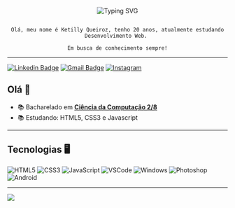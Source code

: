 <p align="center">
<img src="https://readme-typing-svg.demolab.com?font=Fira+Code&size=35&pause=1000&color=BD18E1&center=true&vCenter=true&width=435&lines=%3E+Ketilly+Queiroz+%3C" alt="Typing SVG"/>
</p>
<p align="center"><code> 
Olá, meu nome é Ketilly Queiroz, tenho 20 anos, atualmente estudando Desenvolvimento Web. </code></p>
<p align="center"><code>Em busca de conhecimento sempre!</code></p>
 
---

[![Linkedin Badge](https://img.shields.io/badge/-LinkedIn-blue?style=for-the-badge&logo=Linkedin&logoColor=white&link=https://www.linkedin.com/in/ketilly-queiroz-928825234/)](https://www.linkedin.com/in/ketilly-queiroz-928825234/)
[![Gmail Badge](https://img.shields.io/badge/-Gmail-c14438?style=for-the-badge&logo=Gmail&logoColor=white&link=mailto:ketillyunicsul@gmail.com)](mailto:ketillyunicsul@gmail.com)
[![Instagram](https://img.shields.io/badge/Instagram-E4405F?style=for-the-badge&logo=instagram&logoColor=white)](https://www.instagram.com/ketilly.keyce/)

## Olá 🥰

- :books: Bacharelado em [**Ciência da Computação 2/8**](https://www.cruzeirodosulvirtual.com.br/graduacao/ciencia-da-computacao/)
- :books: Estudando: HTML5, CSS3 e Javascript

---

 ## Tecnologias 🖥

  ![HTML5](https://img.shields.io/badge/-HTML5-E34F26?style=flat-square&logo=html5&logoColor=white)
  ![CSS3](https://img.shields.io/badge/-CSS3-549FDE?style=flat-square&logo=css3&logoColor=white)
  ![JavaScript](https://img.shields.io/badge/-JavaScript-F7B93E?style=flat-square&logo=javascript&logoColor=fff)
  ![VSCode](https://img.shields.io/badge/-VSCode-0085D1?style=flat-square&logo=visual-studio-code&logoColor=white)
  ![Windows](https://img.shields.io/badge/-Windows-00ADEF?style=flat-square&logo=windows&logoColor=white)
  ![Photoshop](https://img.shields.io/badge/Adobe%20Photoshop-31A8FF?style=flat-square&logo=Adobe%20Photoshop&logoColor=white)
  ![Android](https://img.shields.io/badge/Android-3DDC84?style=flat-square&logo=android&logoColor=white)
  
  ---
  
  <a align="center" href="https://github.com/anuraghazra/github-readme-stats" align="center">
    <img align="center" src="https://github-readme-stats.vercel.app/api?username=ketillyqueiroz&show_icons=true&count_private=true&theme=radical&hide=issues" />
  </a> 
  

